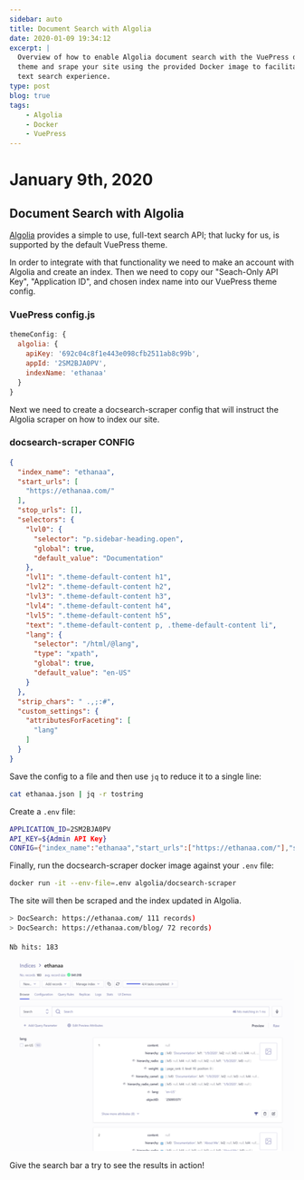 ```yaml
---
sidebar: auto
title: Document Search with Algolia
date: 2020-01-09 19:34:12
excerpt: |
  Overview of how to enable Algolia document search with the VuePress default 
  theme and srape your site using the provided Docker image to facilitate a full 
  text search experience.
type: post
blog: true
tags:
    - Algolia
    - Docker    
    - VuePress    
---
```


# January 9th, 2020

## Document Search with Algolia

[Algolia](https://www.algolia.com/) provides a simple to use, full-text search
API; that lucky for us, is supported by the default VuePress theme.

In order to integrate with that functionality we need to make an account with
Algolia and create an index. Then we need to copy our "Seach-Only API Key",
"Application ID", and chosen index name into our VuePress theme config.

### VuePress config.js
```javascript
themeConfig: {
  algolia: {
    apiKey: '692c04c8f1e443e098cfb2511ab8c99b',
    appId: '2SM2BJA0PV',
    indexName: 'ethanaa'
  }
}
```

Next we need to create a docsearch-scraper config that will instruct the Algolia
scraper on how to index our site.

### docsearch-scraper CONFIG
```json
{
  "index_name": "ethanaa",
  "start_urls": [
    "https://ethanaa.com/"
  ],
  "stop_urls": [],
  "selectors": {
    "lvl0": {
      "selector": "p.sidebar-heading.open",
      "global": true,
      "default_value": "Documentation"
    },
    "lvl1": ".theme-default-content h1",
    "lvl2": ".theme-default-content h2",
    "lvl3": ".theme-default-content h3",
    "lvl4": ".theme-default-content h4",
    "lvl5": ".theme-default-content h5",
    "text": ".theme-default-content p, .theme-default-content li",
    "lang": {
      "selector": "/html/@lang",
      "type": "xpath",
      "global": true,
      "default_value": "en-US"
    }
  },
  "strip_chars": " .,;:#",
  "custom_settings": {
    "attributesForFaceting": [
      "lang"
    ]
  }
}
```

Save the config to a file and then use `jq` to reduce it to a single line:

```bash
cat ethanaa.json | jq -r tostring
```

Create a `.env` file:

```bash
APPLICATION_ID=2SM2BJA0PV
API_KEY=${Admin API Key}
CONFIG={"index_name":"ethanaa","start_urls":["https://ethanaa.com/"],"stop_urls":[],"selectors":{"lvl0":{"selector":"p.sidebar-heading.open","global":true,"default_value":"Documentation"},"lvl1":".theme-default-content h1","lvl2":".theme-default-content h2","lvl3":".theme-default-content h3","lvl4":".theme-default-content h4","lvl5":".theme-default-content h5","text":".theme-default-content p, .theme-default-content li","lang":{"selector":"/html/@lang","type":"xpath","global":true,"default_value":"en-US"}},"strip_chars":" .,;:#","custom_settings":{"attributesForFaceting":["lang"]}}
```

Finally, run the docsearch-scraper docker image against your `.env` file:

```bash
docker run -it --env-file=.env algolia/docsearch-scraper
```

The site will then be scraped and the index updated in Algolia.

```bash
> DocSearch: https://ethanaa.com/ 111 records)
> DocSearch: https://ethanaa.com/blog/ 72 records)

Nb hits: 183
```

![Algolia Index](./img/algolia_index.png)

Give the search bar a try to see the results in action!
